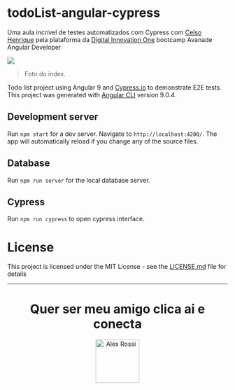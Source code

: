 # todoList-angular-cypress

Uma aula incrível de testes automatizados com Cypress com [Celso Henrique](https://www.linkedin.com/in/devfrontend/) pela plataforma da [Digital Innovation One](https://digitalinnovation.one/sign-up?ref=QFX2ZVP4RU&utm_source=mobile&utm_campaign=invite) bootcamp Avanade Angular Developer

![](https://imgur.com/MpL805i.jpg)

> Foto do index.


Todo list project using Angular 9 and [Cypress.io](https://cypress.io) to demonstrate E2E tests. This project was generated with [Angular CLI](https://github.com/angular/angular-cli) version 9.0.4.

## Development server
Run `npm start` for a dev server. Navigate to `http://localhost:4200/`. The app will automatically reload if you change any of the source files.

## Database
Run `npm run server` for the local database server.

## Cypress 
Run `npm run cypress` to open cypress interface.

# License
This project is licensed under the MIT License - see the [LICENSE.md](LICENSE.md) file for details

---

<h1 align="center">Quer ser meu amigo clica ai e conecta</h1>
<p align="center">
  <a href="https://www.linkedin.com/in/4lex/">
  <img src="https://avatars3.githubusercontent.com/u/62000504?s=400&u=9077ec8b32016a8accbb59dfc8e6d217b7b1b468&v=4" title="Alex Rossi" width="100" height="100"></a></p>
